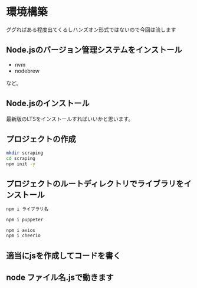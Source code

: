 # 環境構築

ググればある程度出てくるしハンズオン形式ではないので今回は流します

## Node.jsのバージョン管理システムをインストール

- nvm
- nodebrew

など。

## Node.jsのインストール

最新版のLTSをインストールすればいいかと思います。

## プロジェクトの作成

```zsh
mkdir scraping
cd scraping
npm init -y
```

## プロジェクトのルートディレクトリでライブラリをインストール

```zsh
npm i ライブラリ名
```

```zsh
npm i puppeter
```

```zsh
npm i axios
npm i cheerio
```

## 適当にjsを作成してコードを書く

## node ファイル名.jsで動きます